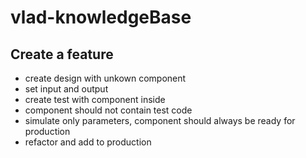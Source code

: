 # vlad-knowledgeBase

## Create a feature
- create design with unkown component
- set input and output
- create test with component inside
- component should not contain test code
- simulate only parameters, component should always be ready for production
- refactor and add to production
